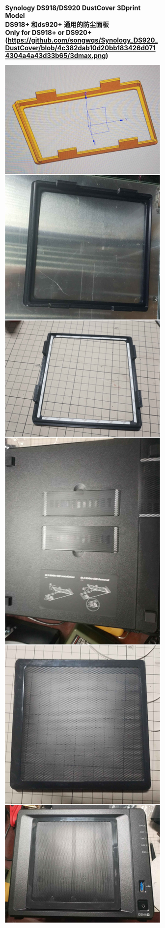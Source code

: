 
Synology DS918/DS920 DustCover 3Dprint Model <br>
DS918+ 和ds920+ 通用的防尘面板
<br>
Only for DS918+ or DS920+
(https://github.com/songwqs/Synology_DS920_DustCover/blob/4c382dab10d20bb183426d0714304a4a43d33b65/3dmax.png)
----------------------------------------------------------------------------------------------
![3DModel](https://github.com/OptiD99/Synology_DS918_DustCover/blob/master/Img/3DModel.jpg)
![3DPrint](https://github.com/OptiD99/Synology_DS918_DustCover/blob/master/Img/3DPrint.jpg)
![FinishPrintModel](https://github.com/OptiD99/Synology_DS918_DustCover/blob/master/Img/AfterPrint.jpg)
![Condenser](https://github.com/OptiD99/Synology_DS918_DustCover/blob/master/Img/Condenser.jpg)
![FrontCondenser](https://github.com/OptiD99/Synology_DS918_DustCover/blob/master/Img/CondenserMain.jpg)
![CompleteEffect](https://github.com/OptiD99/Synology_DS918_DustCover/blob/master/Img/DustCoverEffect.jpg)
